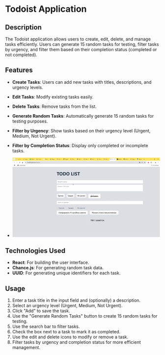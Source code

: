 # Todoist Application

## Description
The Todoist application allows users to create, edit, delete, and manage tasks efficiently. Users can generate 15 random tasks for testing, filter tasks by urgency, and filter them based on their completion status (completed or not completed).

## Features
- **Create Tasks**: Users can add new tasks with titles, descriptions, and urgency levels.
- **Edit Tasks**: Modify existing tasks easily.
- **Delete Tasks**: Remove tasks from the list.
- **Generate Random Tasks**: Automatically generate 15 random tasks for testing purposes.
- **Filter by Urgency**: Show tasks based on their urgency level (Urgent, Medium, Not Urgent).
- **Filter by Completion Status**: Display only completed or incomplete tasks.

- ![Alt text](https://github.com/Lera4576/Todoist/blob/main/todoist.gif?raw=true)

## Technologies Used
- **React**: For building the user interface.
- **Chance.js**: For generating random task data.
- **UUID**: For generating unique identifiers for each task.

## Usage
1. Enter a task title in the input field and (optionally) a description.
2. Select an urgency level (Urgent, Medium, Not Urgent).
3. Click "Add" to save the task.
4. Use the "Generate Random Tasks" button to create 15 random tasks for testing.
5. Use the search bar to filter tasks.
6. Check the box next to a task to mark it as completed.
7. Use the edit and delete icons to modify or remove a task.
8. Filter tasks by urgency and completion status for more efficient management.

